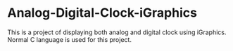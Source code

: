 # Analog-Digital-Clock-iGraphics
This is a project of displaying both analog and digital clock using iGraphics. Normal C language is used for this project.
